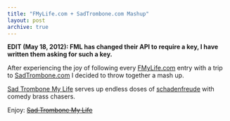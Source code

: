 ```yaml
---
title: "FMyLife.com + SadTrombone.com Mashup"
layout: post
archive: true
---
```


<strong>EDIT (May 18, 2012): FML has changed their API to require a key, I have written them asking for such a key.</strong>

After experiencing the joy of following every [FMyLife.com](http://www.fmylife.com) entry with a trip to [SadTrombone.com](http://www.sadtrombone.com) I decided to throw together a mash up.

<a href="http://www.classicalcode.com/projects/sadtrombonemylife/" target="_blank">Sad Trombone My Life</a> serves up endless doses of [schadenfreude](http://en.wikipedia.org/wiki/Schadenfreude) with comedy brass chasers.

Enjoy: <del datetime="2014-06-02T03:25:41+00:00"><a href="" target="_blank">Sad Trombone My Life</a></del>

